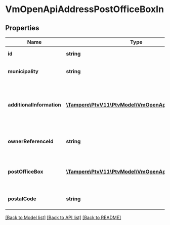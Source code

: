 # VmOpenApiAddressPostOfficeBoxIn

## Properties
Name | Type | Description | Notes
------------ | ------------- | ------------- | -------------
**id** | **string** | Gets or sets the identifier. | [optional] 
**municipality** | **string** | Municipality code (e.g. 091). | [optional] 
**additionalInformation** | [**\Tampere\PtvV11\PtvModel\VmOpenApiLanguageItem[]**](VmOpenApiLanguageItem.md) | Localized list of additional information about the address. (Max.Length: 150). | [optional] 
**ownerReferenceId** | **string** | Gets or sets the owner reference identifier. | [optional] 
**postOfficeBox** | [**\Tampere\PtvV11\PtvModel\VmOpenApiLanguageItem[]**](VmOpenApiLanguageItem.md) | Post office box like PL 310 (Max.Length: 100). | 
**postalCode** | **string** | Postal code, for example 00100. | 

[[Back to Model list]](../../README.md#documentation-for-models) [[Back to API list]](../../README.md#documentation-for-api-endpoints) [[Back to README]](../../README.md)

